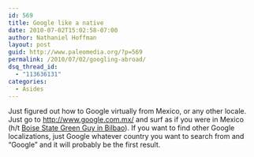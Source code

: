 ```yaml
---
id: 569
title: Google like a native
date: 2010-07-02T15:02:58-07:00
author: Nathaniel Hoffman
layout: post
guid: http://www.paleomedia.org/?p=569
permalink: /2010/07/02/googling-abroad/
dsq_thread_id:
  - "113636131"
categories:
  - Asides
---
```

Just figured out how to Google virtually from Mexico, or any other locale. Just go to <http://www.google.com.mx/> and surf as if you were in Mexico (h/t [Boise State Green Guy in Bilbao](http://boisestategreenguy.wordpress.com/2010/06/28/google-en-espana/)). If you want to find other Google localizations, just Google whatever country you want to search from and &#8220;Google&#8221; and it will probably be the first result.